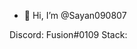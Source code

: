 - 👋 Hi, I’m @Sayan090807


Discord: Fusion#0109
Stack: 

<!---
Sayan090807/Sayan090807 is a ✨ special ✨ repository because its `README.md` (this file) appears on your GitHub profile.
You can click the Preview link to take a look at your changes.
--->
